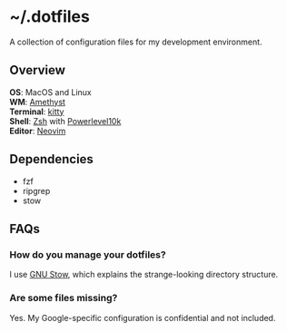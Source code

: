 # ~/.dotfiles

A collection of configuration files for my development environment.

## Overview

**OS**: MacOS and Linux  
**WM**: [Amethyst](https://github.com/ianyh/Amethyst)  
**Terminal**: [kitty](https://sw.kovidgoyal.net/kitty)  
**Shell**: [Zsh](https://www.zsh.org/) with [Powerlevel10k](https://github.com/romkatv/powerlevel10k)  
**Editor**: [Neovim](https://neovim.io)  

## Dependencies

* fzf
* ripgrep
* stow

## FAQs

### How do you manage your dotfiles?
I use [GNU Stow](https://www.gnu.org/software/stow/manual/stow.html), which
explains the strange-looking directory structure.

### Are some files missing?
Yes. My Google-specific configuration is confidential and not included.

